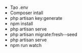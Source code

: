 - Tạo .env
- Composer intall
- php artisan key:generate
- npm install
- php artisan serve
- php artisan migrate:fresh--seed 
- php artisan serve
- npm run watch

